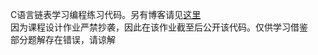 C语言链表学习编程练习代码。另有博客请见[这里](https://wangquanlikun.github.io/2023/03/12/Coding-List/)  
因为课程设计作业严禁抄袭，因此在该作业截至后公开该代码。仅供学习借鉴  
部分题解存在错误，请谅解  
